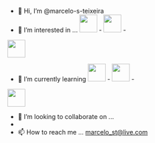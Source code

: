 - 👋 Hi, I’m @marcelo-s-teixeira
- 👀 I’m interested in ...
<img src="https://cdn.jsdelivr.net/gh/devicons/devicon/icons/java/java-original.svg" width="40" height="40"/> -
<img src="https://cdn.jsdelivr.net/gh/devicons/devicon/icons/spring/spring-original-wordmark.svg" width="40" height="40"/> - 
<img src="https://cdn.jsdelivr.net/gh/devicons/devicon/icons/mysql/mysql-original-wordmark.svg"  width="40" height="40"/>
 
- 🌱 I’m currently learning 
<img src="https://cdn.jsdelivr.net/gh/devicons/devicon/icons/elixir/elixir-original-wordmark.svg" width="40" height="40" /> -
<img src="https://cdn.jsdelivr.net/gh/devicons/devicon/icons/react/react-original-wordmark.svg" width="40" height="40" /> -
<img src="https://cdn.jsdelivr.net/gh/devicons/devicon/icons/typescript/typescript-plain.svg"  width="40" height="40"/>       
        
          
- 💞️ I’m looking to collaborate on ...
- 
- 📫 How to reach me ...
marcelo_st@live.com

<!---
marcelo-s-teixeira/marcelo-s-teixeira is a ✨ special ✨ repository because its `README.md` (this file) appears on your GitHub profile.
You can click the Preview link to take a look at your changes.
--->
